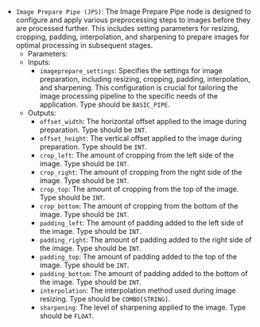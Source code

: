 - `Image Prepare Pipe (JPS)`: The Image Prepare Pipe node is designed to configure and apply various preprocessing steps to images before they are processed further. This includes setting parameters for resizing, cropping, padding, interpolation, and sharpening to prepare images for optimal processing in subsequent stages.
    - Parameters:
    - Inputs:
        - `imageprepare_settings`: Specifies the settings for image preparation, including resizing, cropping, padding, interpolation, and sharpening. This configuration is crucial for tailoring the image processing pipeline to the specific needs of the application. Type should be `BASIC_PIPE`.
    - Outputs:
        - `offset_width`: The horizontal offset applied to the image during preparation. Type should be `INT`.
        - `offset_height`: The vertical offset applied to the image during preparation. Type should be `INT`.
        - `crop_left`: The amount of cropping from the left side of the image. Type should be `INT`.
        - `crop_right`: The amount of cropping from the right side of the image. Type should be `INT`.
        - `crop_top`: The amount of cropping from the top of the image. Type should be `INT`.
        - `crop_bottom`: The amount of cropping from the bottom of the image. Type should be `INT`.
        - `padding_left`: The amount of padding added to the left side of the image. Type should be `INT`.
        - `padding_right`: The amount of padding added to the right side of the image. Type should be `INT`.
        - `padding_top`: The amount of padding added to the top of the image. Type should be `INT`.
        - `padding_bottom`: The amount of padding added to the bottom of the image. Type should be `INT`.
        - `interpolation`: The interpolation method used during image resizing. Type should be `COMBO[STRING]`.
        - `sharpening`: The level of sharpening applied to the image. Type should be `FLOAT`.
